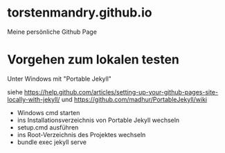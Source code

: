 # torstenmandry.github.io

Meine persönliche Github Page

# Vorgehen zum lokalen testen

Unter Windows mit "Portable Jekyll"

siehe https://help.github.com/articles/setting-up-your-github-pages-site-locally-with-jekyll/
und https://github.com/madhur/PortableJekyll/wiki

* Windows cmd starten
* ins Installationsverzeichnis von Portable Jekyll wechseln
* setup.cmd ausführen
* ins Root-Verzeichnis des Projektes wechseln
* bundle exec jekyll serve

